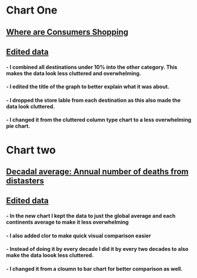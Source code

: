 # Chart One 
## [Where are Consumers Shopping](https://nrf.com/research-insights/holiday-data-and-trends/halloween/halloween-data-center)
## [Edited data](https://github.com/svoneisengrein-ctrl/datajournalism-fall2025/blob/main/Where%20Consumers%20are%20Shopping%20this%20Halloween%20Season.pdf)
#### - I combined all destinations under 10% into the other category. This makes the data look less cluttered and overwhelming. 
#### - I edited the title of the graph to better explain what it was about. 
#### - I dropped the store lable from each destination as this also made the data look cluttered. 
#### - I changed it from the cluttered column type chart to a less overwhelming pie chart. 

# Chart two 
## [Decadal average: Annual number of deaths from distasters](https://ourworldindata.org/natural-disasters#explore-data-on-natural-disasters)
## [Edited data](https://github.com/svoneisengrein-ctrl/datajournalism-fall2025/blob/main/New%20chart%20.pdf) 
#### - In the new chart I kept the data to just the global average and each continents average to make it less overwhelming 
#### - I also added clor to make quick visual comparison easier 
#### - Instead of doing it by every decade I did it by every two decades to also make the data loook less cluttered.  
#### - I changed it from a cloumn to bar chart for better comparison as well. 
